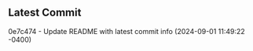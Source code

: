 
## Latest Commit
0e7c474 - Update README with latest commit info (2024-09-01 11:49:22 -0400) <Yunxi-Zhou>
